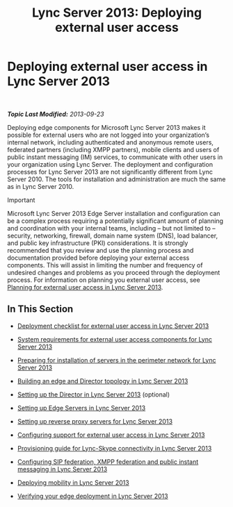 ﻿---
title: 'Lync Server 2013: Deploying external user access'
TOCTitle: Deploying external user access
ms:assetid: d40c9574-c16b-4fe6-b848-21ae0b7e4f0e
ms:mtpsurl: https://technet.microsoft.com/en-us/library/Gg398918(v=OCS.15)
ms:contentKeyID: 48185495
ms.date: 07/23/2014
mtps_version: v=OCS.15
---

<div data-xmlns="http://www.w3.org/1999/xhtml">

<div class="topic" data-xmlns="http://www.w3.org/1999/xhtml" data-msxsl="urn:schemas-microsoft-com:xslt" data-cs="http://msdn.microsoft.com/en-us/">

<div data-asp="http://msdn2.microsoft.com/asp">

# Deploying external user access in Lync Server 2013

</div>

<div id="mainSection">

<div id="mainBody">

<span> </span>

_**Topic Last Modified:** 2013-09-23_

Deploying edge components for Microsoft Lync Server 2013 makes it possible for external users who are not logged into your organization’s internal network, including authenticated and anonymous remote users, federated partners (including XMPP partners), mobile clients and users of public instant messaging (IM) services, to communicate with other users in your organization using Lync Server. The deployment and configuration processes for Lync Server 2013 are not significantly different from Lync Server 2010. The tools for installation and administration are much the same as in Lync Server 2010.

<div>


> [!IMPORTANT]
> Microsoft Lync Server 2013&nbsp;Edge Server installation and configuration can be a complex process requiring a potentially significant amount of planning and coordination with your internal teams, including – but not limited to – security, networking, firewall, domain name system (DNS), load balancer, and public key infrastructure (PKI) considerations. It is strongly recommended that you review and use the planning process and documentation provided before deploying your external access components. This will assist in limiting the number and frequency of undesired changes and problems as you proceed through the deployment process. For information on planning you external user access, see <A href="lync-server-2013-planning-for-external-user-access.md">Planning for external user access in Lync Server 2013</A>.



</div>

<div>

## In This Section

  - [Deployment checklist for external user access in Lync Server 2013](lync-server-2013-deployment-checklist-for-external-user-access.md)

  - [System requirements for external user access components for Lync Server 2013](lync-server-2013-system-requirements-for-external-user-access-components.md)

  - [Preparing for installation of servers in the perimeter network for Lync Server 2013](lync-server-2013-preparing-for-installation-of-servers-in-the-perimeter-network.md)

  - [Building an edge and Director topology in Lync Server 2013](lync-server-2013-building-an-edge-and-director-topology.md)

  - [Setting up the Director in Lync Server 2013](lync-server-2013-setting-up-the-director.md) (optional)

  - [Setting up Edge Servers in Lync Server 2013](lync-server-2013-setting-up-edge-servers.md)

  - [Setting up reverse proxy servers for Lync Server 2013](lync-server-2013-setting-up-reverse-proxy-servers.md)

  - [Configuring support for external user access in Lync Server 2013](lync-server-2013-configuring-support-for-external-user-access.md)

  - [Provisioning guide for Lync-Skype connectivity in Lync Server 2013](lync-server-2013-provisioning-guide-for-lync-skype-connectivity.md)

  - [Configuring SIP federation, XMPP federation and public instant messaging in Lync Server 2013](lync-server-2013-configuring-sip-federation-xmpp-federation-and-public-instant-messaging.md)

  - [Deploying mobility in Lync Server 2013](lync-server-2013-deploying-mobility.md)

  - [Verifying your edge deployment in Lync Server 2013](lync-server-2013-verifying-your-edge-deployment.md)

</div>

</div>

<span> </span>

</div>

</div>

</div>

